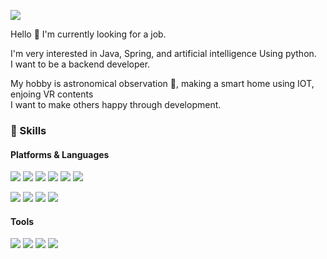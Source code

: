 <p>
  <a href="mailto:tansuho77@gmail.com" target="_blank"><img src="https://img.shields.io/badge/tansuho77@gmail.com-EA4335?style=flat-square&logo=Gmail&logoColor=white"/></a>
</p>

<p>
  Hello 👋 I'm currently looking for a job. <br>
  
  I'm very interested in Java, Spring, and artificial intelligence Using python.<br>
  I want to be a backend developer.<br>
  
  My hobby is astronomical observation  🚀, making a smart home using IOT, enjoing VR contents <br>
  I want to make others happy through development.
</p>

### 💪 Skills
#### Platforms & Languages
<p>
  <img src="https://img.shields.io/badge/Spring-3DDC84?style=flat-square&logo=Android&logoColor=white"/>
  <img src="https://img.shields.io/badge/Spring Boot-000000?style=flat-square&logo=iOS&logoColor=white"/>
  <img src="https://img.shields.io/badge/Java-61DAFB?style=flat-square&logo=React&logoColor=black"/>
  <img src="https://img.shields.io/badge/Python-02569B?style=flat-square&logo=Flutter&logoColor=white"/>
  <img src="https://img.shields.io/badge/Keras-E8E8E8?style=flat-square&logo=Apache%20Cordova&logoColor=black"/>
  <img src="https://img.shields.io/badge/AWS-E8E8E8?style=flat-square&logo=Apache%20Cordova&logoColor=black"/>
</p>
<p>
  <img src="https://img.shields.io/badge/Java-0095D5?style=flat-square&logo=Kotlin&logoColor=white"/> 
  <img src="https://img.shields.io/badge/Python-FA7343?style=flat-square&logo=Swift&logoColor=white"/>
  <img src="https://img.shields.io/badge/JSP-FA7343?style=flat-square&logo=Swift&logoColor=white"/>
  <img src="https://img.shields.io/badge/MYSQL-0095D5?style=flat-square&logo=Swift&logoColor=white"/>
</p>

#### Tools
<p>
  <img src="https://img.shields.io/badge/IntelliJ IDEA-B7178C?style=flat-square&logo=ReactiveX&logoColor=white"/>
  <img src="https://img.shields.io/badge/Eclipse IDE-FFCA28?style=flat-square&logo=Firebase&logoColor=black"/>
  <img src="https://img.shields.io/badge/Git-F05032?style=flat-square&logo=Git&logoColor=white"/>
  <img src="https://img.shields.io/badge/Subversion-683D87?style=flat-square&logo=Bitrise&logoColor=white"/>

</p>
